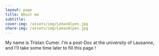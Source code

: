```yaml
---
layout: page
title: About me
subtitle: 
cover-img: /assets/img/LemanAlpes.jpg
share-img: /assets/img/LemanAlpes.jpg
---
```


My name is Tristan Cumer. I'm a post-Doc at the university of Lausanne, and I'll take some time later to fill this page !
